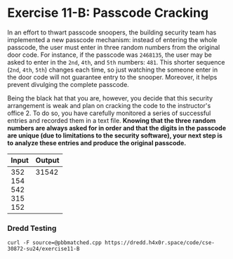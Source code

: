 # Exercise 11-B: Passcode Cracking

In an effort to thwart passcode snoopers, the building security team has implemented a new passcode mechanism: instead of entering the whole passcode, the user must enter in three random numbers from the original door code. For instance, if the passcode was `2468135`, the user may be asked to enter in the `2nd`, `4th`, and `5th` numbers: `481`. This shorter sequence (`2nd`, `4th`, `5th`) changes each time, so just watching the someone enter in the door code will not guarantee entry to the snooper. Moreover, it helps prevent divulging the complete passcode.

Being the black hat that you are, however, you decide that this security arrangement is weak and plan on cracking the code to the instructor's office 2. To do so, you have carefully monitored a series of successful entries and recorded them in a text file. **Knowing that the three random numbers are always asked for in order and that the digits in the passcode are unique (due to limitations to the security software), your next step is to analyze these entries and produce the original passcode.**

<style>
td {
  vertical-align: top;
}
</style>

<table>
    <thead>
        <tr>
            <th>Input</th>
            <th>Output</th>
        </tr>
    </thead>
    <tbody>
        <tr>
            <td>352<br>
                154<br>
                542<br>
                315<br>
                152
            </td>
            <td>31542</td>
        </tr>
    </tbody>
</table>

### Dredd Testing

`curl -F source=@pbbmatched.cpp https://dredd.h4x0r.space/code/cse-30872-su24/exercise11-B`

